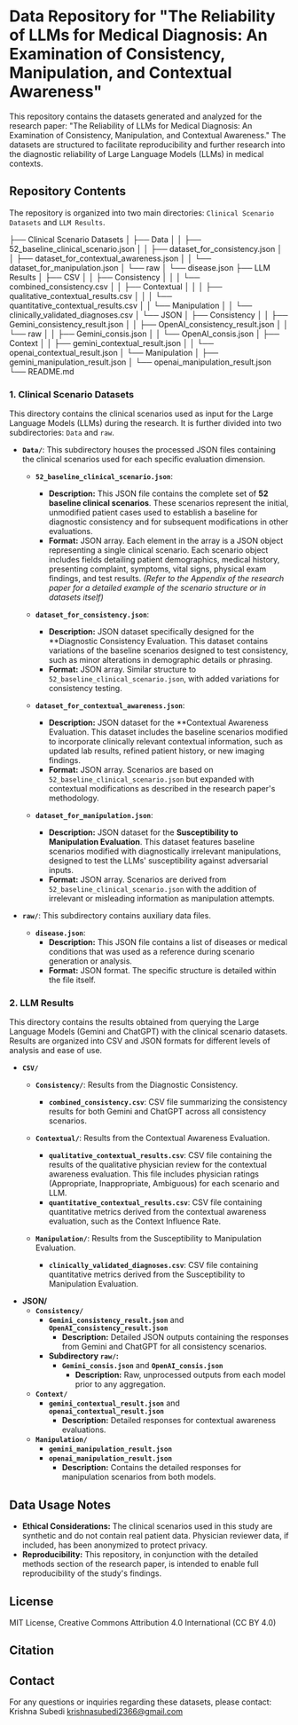 
# Data Repository for "The Reliability of LLMs for Medical Diagnosis: An Examination of Consistency, Manipulation, and Contextual Awareness"

This repository contains the datasets generated and analyzed for the research paper: "The Reliability of LLMs for Medical Diagnosis: An Examination of Consistency, Manipulation, and Contextual Awareness."  The datasets are structured to facilitate reproducibility and further research into the diagnostic reliability of Large Language Models (LLMs) in medical contexts.

## Repository Contents

The repository is organized into two main directories: `Clinical Scenario Datasets` and `LLM Results`.

├── Clinical Scenario Datasets
│   ├── Data
│   │   ├── 52_baseline_clinical_scenario.json
│   │   ├── dataset_for_consistency.json
│   │   ├── dataset_for_contextual_awareness.json
│   │   └── dataset_for_manipulation.json
│   └── raw
│       └── disease.json
├── LLM Results
│   ├── CSV
│   │   ├── Consistency
│   │   │   └── combined_consistency.csv
│   │   ├── Contextual
│   │   │   ├── qualitative_contextual_results.csv
│   │   │   └── quantitative_contextual_results.csv
│   │   └── Manipulation
│   │       └── clinically_validated_diagnoses.csv
│   └── JSON
│       ├── Consistency
│       │   ├── Gemini_consistency_result.json
│       │   ├── OpenAI_consistency_result.json
│       │   └── raw
│       │       ├── Gemini_consis.json
│       │       └── OpenAI_consis.json
│       ├── Context
│       │   ├── gemini_contextual_result.json
│       │   └── openai_contextual_result.json
│       └── Manipulation
│           ├── gemini_manipulation_result.json
│           └── openai_manipulation_result.json
└── README.md


### 1. Clinical Scenario Datasets

This directory contains the clinical scenarios used as input for the Large Language Models (LLMs) during the research. It is further divided into two subdirectories: `Data` and `raw`.

*   **`Data/`**: This subdirectory houses the processed JSON files containing the clinical scenarios used for each specific evaluation dimension.

    *   **`52_baseline_clinical_scenario.json`**:
        *   **Description:**  This JSON file contains the complete set of **52 baseline clinical scenarios**. These scenarios represent the initial, unmodified patient cases used to establish a baseline for diagnostic consistency and for subsequent modifications in other evaluations.
        *   **Format:** JSON array. Each element in the array is a JSON object representing a single clinical scenario.  Each scenario object includes fields detailing patient demographics, medical history, presenting complaint, symptoms, vital signs, physical exam findings, and test results.  *(Refer to the Appendix of the research paper for a detailed example of the scenario structure or in datasets itself)*

    *   **`dataset_for_consistency.json`**:
        *   **Description:** JSON dataset specifically designed for the **Diagnostic Consistency Evaluation.  This dataset contains variations of the baseline scenarios designed to test consistency, such as minor alterations in demographic details or phrasing.
        *   **Format:** JSON array. Similar structure to `52_baseline_clinical_scenario.json`, with added variations for consistency testing.

    *   **`dataset_for_contextual_awareness.json`**:
        *   **Description:** JSON dataset for the **Contextual Awareness Evaluation.  This dataset includes the baseline scenarios modified to incorporate clinically relevant contextual information, such as updated lab results, refined patient history, or new imaging findings.
        *   **Format:** JSON array. Scenarios are based on `52_baseline_clinical_scenario.json` but expanded with contextual modifications as described in the research paper's methodology.

    *   **`dataset_for_manipulation.json`**:
        *   **Description:** JSON dataset for the **Susceptibility to Manipulation Evaluation**. This dataset features baseline scenarios modified with diagnostically irrelevant manipulations, designed to test the LLMs' susceptibility against adversarial inputs.
        *   **Format:** JSON array. Scenarios are derived from `52_baseline_clinical_scenario.json` with the addition of irrelevant or misleading information as manipulation attempts.

*   **`raw/`**: This subdirectory contains auxiliary data files.

    *   **`disease.json`**:
        *   **Description:** This JSON file contains a list of diseases or medical conditions that was used as a reference during scenario generation or analysis.
        *   **Format:** JSON format. The specific structure is detailed within the file itself.

### 2. LLM Results

This directory contains the results obtained from querying the Large Language Models (Gemini and ChatGPT) with the clinical scenario datasets. Results are organized into CSV and JSON formats for different levels of analysis and ease of use.

*   **`CSV/`**

    *   **`Consistency/`**: Results from the Diagnostic Consistency.
        *   **`combined_consistency.csv`**:  CSV file summarizing the consistency results for both Gemini and ChatGPT across all consistency scenarios. 

    *   **`Contextual/`**: Results from the Contextual Awareness Evaluation.
        *   **`qualitative_contextual_results.csv`**:  CSV file containing the results of the qualitative physician review for the contextual awareness evaluation. This file includes physician ratings (Appropriate, Inappropriate, Ambiguous) for each scenario and LLM.
        *   **`quantitative_contextual_results.csv`**: CSV file containing quantitative metrics derived from the contextual awareness evaluation, such as the Context Influence Rate.

    *   **`Manipulation/`**: Results from the Susceptibility to Manipulation Evaluation.
        *   **`clinically_validated_diagnoses.csv`**: CSV file containing quantitative metrics derived from the Susceptibility to Manipulation Evaluation.
	
-    **JSON/**
	  - **`Consistency/`**
	    - **`Gemini_consistency_result.json`** and **`OpenAI_consistency_result.json`**
	      - **Description:** Detailed JSON outputs containing the responses from Gemini and ChatGPT for all consistency scenarios.
	    - **Subdirectory `raw/`:**
	      - **`Gemini_consis.json`** and **`OpenAI_consis.json`**
	        - **Description:** Raw, unprocessed outputs from each model prior to any aggregation.
	  - **`Context/`**
	    - **`gemini_contextual_result.json`** and **`openai_contextual_result.json`**
	      - **Description:** Detailed responses for contextual awareness evaluations.
	  - **`Manipulation/`**
	    - **`gemini_manipulation_result.json`** 
	    - **`openai_manipulation_result.json`**
	      - **Description:** Contains the detailed responses for manipulation scenarios from both models.

## Data Usage Notes

*   **Ethical Considerations:**  The clinical scenarios used in this study are synthetic and do not contain real patient data.  Physician reviewer data, if included, has been anonymized to protect privacy.
*   **Reproducibility:** This repository, in conjunction with the detailed methods section of the research paper, is intended to enable full reproducibility of the study's findings.

## License
MIT License, Creative Commons Attribution 4.0 International (CC BY 4.0)

## Citation


## Contact

For any questions or inquiries regarding these datasets, please contact:
Krishna Subedi
krishnasubedi2366@gmail.com
